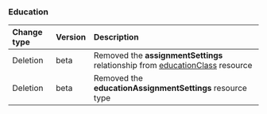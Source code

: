 ### Education

| **Change type** | **Version** | **Description** |
|:---|:---|:---|
|Deletion|beta|Removed the **assignmentSettings** relationship from [educationClass](https://docs.microsoft.com/en-us/graph/api/resources/educationClass?view=graph-rest-beta) resource|
|Deletion|beta|Removed the **educationAssignmentSettings** resource type|
